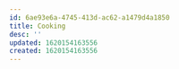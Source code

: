 ```yaml
---
id: 6ae93e6a-4745-413d-ac62-a1479d4a1850
title: Cooking
desc: ''
updated: 1620154163556
created: 1620154163556
---
```


